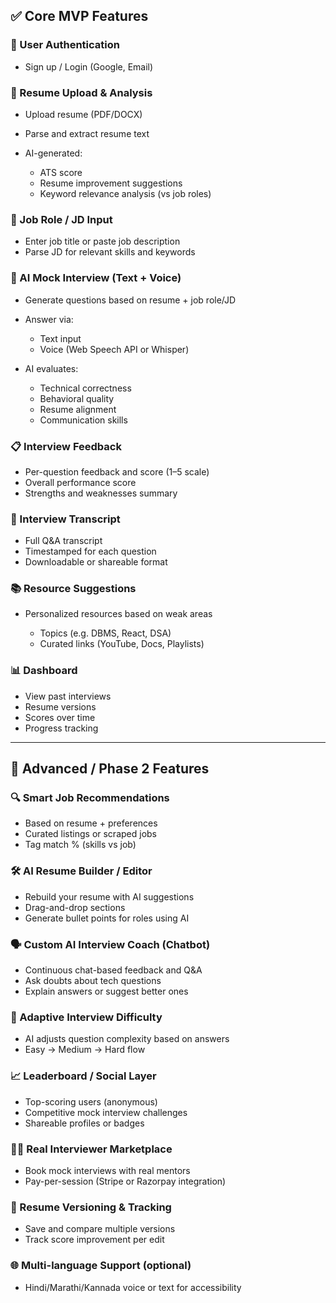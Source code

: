 
## ✅ **Core MVP Features**

### 👤 User Authentication

* Sign up / Login (Google, Email)

### 📄 Resume Upload & Analysis

* Upload resume (PDF/DOCX)
* Parse and extract resume text
* AI-generated:

  * ATS score
  * Resume improvement suggestions
  * Keyword relevance analysis (vs job roles)

### 💼 Job Role / JD Input

* Enter job title or paste job description
* Parse JD for relevant skills and keywords

### 🧠 AI Mock Interview (Text + Voice)

* Generate questions based on resume + job role/JD
* Answer via:

  * Text input
  * Voice (Web Speech API or Whisper)
* AI evaluates:

  * Technical correctness
  * Behavioral quality
  * Resume alignment
  * Communication skills

### 📋 Interview Feedback

* Per-question feedback and score (1–5 scale)
* Overall performance score
* Strengths and weaknesses summary

### 🧾 Interview Transcript

* Full Q\&A transcript
* Timestamped for each question
* Downloadable or shareable format

### 📚 Resource Suggestions

* Personalized resources based on weak areas

  * Topics (e.g. DBMS, React, DSA)
  * Curated links (YouTube, Docs, Playlists)

### 📊 Dashboard

* View past interviews
* Resume versions
* Scores over time
* Progress tracking

---

## 🌱 Advanced / Phase 2 Features

### 🔍 Smart Job Recommendations

* Based on resume + preferences
* Curated listings or scraped jobs
* Tag match % (skills vs job)

### 🛠️ AI Resume Builder / Editor

* Rebuild your resume with AI suggestions
* Drag-and-drop sections
* Generate bullet points for roles using AI

### 🗣️ Custom AI Interview Coach (Chatbot)

* Continuous chat-based feedback and Q\&A
* Ask doubts about tech questions
* Explain answers or suggest better ones

### 🧠 Adaptive Interview Difficulty

* AI adjusts question complexity based on answers
* Easy → Medium → Hard flow

### 📈 Leaderboard / Social Layer

* Top-scoring users (anonymous)
* Competitive mock interview challenges
* Shareable profiles or badges

### 🧑‍🏫 Real Interviewer Marketplace

* Book mock interviews with real mentors
* Pay-per-session (Stripe or Razorpay integration)

### 🔁 Resume Versioning & Tracking

* Save and compare multiple versions
* Track score improvement per edit

### 🌐 Multi-language Support (optional)

* Hindi/Marathi/Kannada voice or text for accessibility



